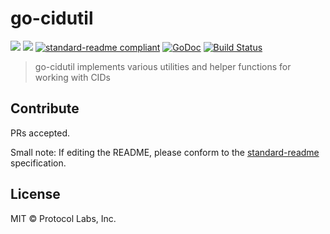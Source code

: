 # go-cidutil

[![](https://img.shields.io/badge/made%20by-Protocol%20Labs-blue.svg?style=flat-square)](http://ipn.io)
[![](https://img.shields.io/badge/project-IPFS-blue.svg?style=flat-square)](http://ipfs.io/)
[![standard-readme compliant](https://img.shields.io/badge/standard--readme-OK-green.svg?style=flat-square)](https://github.com/RichardLitt/standard-readme)
[![GoDoc](https://godoc.org/github.com/ipfs/go-ipfs-cidutil?status.svg)](https://godoc.org/github.com/ipfs/go-ipfs-cidutil)
[![Build Status](https://travis-ci.org/ipfs/go-ipfs-cidutil.svg?branch=master)](https://travis-ci.org/ipfs/go-ipfs-cidutil)

> go-cidutil implements various utilities and helper functions for working with CIDs

## Contribute

PRs accepted.

Small note: If editing the README, please conform to the [standard-readme](https://github.com/RichardLitt/standard-readme) specification.

## License

MIT © Protocol Labs, Inc.
